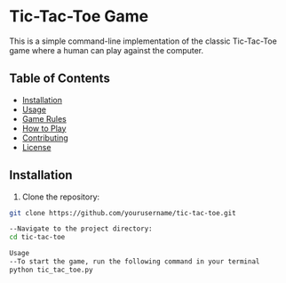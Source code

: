 # Tic-Tac-Toe Game

This is a simple command-line implementation of the classic Tic-Tac-Toe game where a human can play against the computer.

## Table of Contents

- [Installation](#installation)
- [Usage](#usage)
- [Game Rules](#game-rules)
- [How to Play](#how-to-play)
- [Contributing](#contributing)
- [License](#license)

## Installation

1. Clone the repository:

```sh
git clone https://github.com/yourusername/tic-tac-toe.git

--Navigate to the project directory:
cd tic-tac-toe

Usage
--To start the game, run the following command in your terminal
python tic_tac_toe.py

